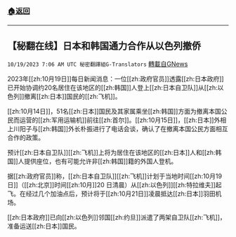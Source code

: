 ###  [:house:返回](README.md)
---


## 【秘翻在线】日本和韩国通力合作从以色列撤侨
`10/19/2023 7:06 AM UTC 秘密翻譯組G-Translators` [轉載自GNews](https://gnews.org/articles/1853629)

2023年[[zh:10月19日]]每日新闻消息：一位[[zh:政府官员]]透露[[zh:日本政府]]已开始协调约20名居住在该地区的[[zh:韩国]]人登上[[zh:日本自卫队]]从[[zh:以色列]]撤离[[zh:日本]]国民的[[zh:飞机]]。

[[zh:10月14日]]，51名[[zh:日本]]国民及其家属乘坐[[zh:韩国]]方面为撤离本国公民而运营的[[zh:军用运输机]]前往[[zh:首尔]]。[[zh:10月15日]]，[[zh:日本]]外相上川阳子与[[zh:韩国]]外长朴振进行了电话会谈，确认了在撤离本国公民方面相互合作的政策。

预计[[zh:日本自卫队]][[zh:飞机]]上将为居住在该地区的[[zh:日本]]人和[[zh:韩国]]人提供座位，也有可能允许非[[zh:韩国]]籍的外国人登机。

据[[zh:政府官员]]称，[[zh:日本自卫队]][[zh:飞机]]计划于当地时间[[zh:10月19日]]（[[zh:北京]]时间[[zh:10月]]20 日清晨）从[[zh:以色列]][[zh:特拉维夫]]起飞。在经过几个加油点后，预计将于[[zh:10月21日]]凌晨抵达[[zh:日本]]羽田机场。

[[zh:日本政府]]已向[[zh:以色列]]邻国[[zh:约旦]]派遣了两架自卫队[[zh:飞机]]，准备运送[[zh:日本]]国民。

